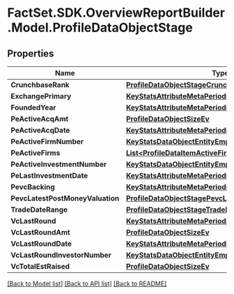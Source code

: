 # FactSet.SDK.OverviewReportBuilder.Model.ProfileDataObjectStage

## Properties

Name | Type | Description | Notes
------------ | ------------- | ------------- | -------------
**CrunchbaseRank** | [**ProfileDataObjectStageCrunchbaseRank**](ProfileDataObjectStageCrunchbaseRank.md) |  | [optional] 
**ExchangePrimary** | [**KeyStatsAttributeMetaPeriodicity**](KeyStatsAttributeMetaPeriodicity.md) |  | 
**FoundedYear** | [**KeyStatsAttributeMetaPeriodicity**](KeyStatsAttributeMetaPeriodicity.md) |  | 
**PeActiveAcqAmt** | [**ProfileDataObjectSizeEv**](ProfileDataObjectSizeEv.md) |  | [optional] 
**PeActiveAcqDate** | [**KeyStatsAttributeMetaPeriodicity**](KeyStatsAttributeMetaPeriodicity.md) |  | [optional] 
**PeActiveFirmNumber** | [**KeyStatsDataObjectEntityEmployeesAsOfDate**](KeyStatsDataObjectEntityEmployeesAsOfDate.md) |  | [optional] 
**PeActiveFirms** | [**List&lt;ProfileDataItemActiveFirm&gt;**](ProfileDataItemActiveFirm.md) |  | [optional] 
**PeActiveInvestmentNumber** | [**KeyStatsDataObjectEntityEmployeesAsOfDate**](KeyStatsDataObjectEntityEmployeesAsOfDate.md) |  | [optional] 
**PeLastInvestmentDate** | [**KeyStatsAttributeMetaPeriodicity**](KeyStatsAttributeMetaPeriodicity.md) |  | [optional] 
**PevcBacking** | [**KeyStatsAttributeMetaPeriodicity**](KeyStatsAttributeMetaPeriodicity.md) |  | 
**PevcLatestPostMoneyValuation** | [**ProfileDataObjectStagePevcLatestPostMoneyValuation**](ProfileDataObjectStagePevcLatestPostMoneyValuation.md) |  | [optional] 
**TradeDateRange** | [**ProfileDataObjectStageTradeDateRange**](ProfileDataObjectStageTradeDateRange.md) |  | 
**VcLastRound** | [**KeyStatsAttributeMetaPeriodicity**](KeyStatsAttributeMetaPeriodicity.md) |  | [optional] 
**VcLastRoundAmt** | [**ProfileDataObjectSizeEv**](ProfileDataObjectSizeEv.md) |  | [optional] 
**VcLastRoundDate** | [**KeyStatsAttributeMetaPeriodicity**](KeyStatsAttributeMetaPeriodicity.md) |  | [optional] 
**VcLastRoundInvestorNumber** | [**KeyStatsDataObjectEntityEmployeesAsOfDate**](KeyStatsDataObjectEntityEmployeesAsOfDate.md) |  | [optional] 
**VcTotalEstRaised** | [**ProfileDataObjectSizeEv**](ProfileDataObjectSizeEv.md) |  | [optional] 

[[Back to Model list]](../README.md#documentation-for-models) [[Back to API list]](../README.md#documentation-for-api-endpoints) [[Back to README]](../README.md)

